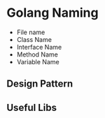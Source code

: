# Golang Naming

- File name
- Class Name
- Interface Name
- Method Name
- Variable Name

## Design Pattern

## Useful Libs